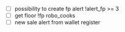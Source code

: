 - [ ] possibility to create fp alert !alert_fp >= 3
- [ ] get floor !fp robo_cooks
- [ ] new sale alert from wallet register